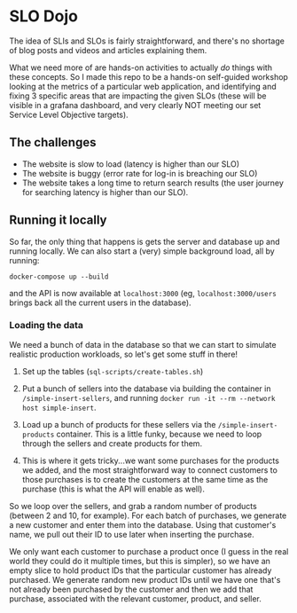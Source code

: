 # SLO Dojo

The idea of SLIs and SLOs is fairly straightforward, and there's no shortage of blog posts and videos and articles explaining them.

What we need more of are hands-on activities to actually _do_ things with these concepts. So I made this repo to be a hands-on self-guided workshop looking at the metrics of a particular web application, and identifying and fixing 3 specific areas that are impacting the given SLOs (these will be visible in a grafana dashboard, and very clearly NOT meeting our set Service Level Objective targets).

## The challenges

-   The website is slow to load (latency is higher than our SLO)
-   The website is buggy (error rate for log-in is breaching our SLO)
-   The website takes a long time to return search results (the user journey for searching latency is higher than our SLO).

## Running it locally

So far, the only thing that happens is gets the server and database up and running locally. We can also start a (very) simple background load, all by running:

```
docker-compose up --build
```

and the API is now available at `localhost:3000` (eg, `localhost:3000/users` brings back all the current users in the database).

### Loading the data

We need a bunch of data in the database so that we can start to simulate realistic production workloads, so let's get some stuff in there!

1. Set up the tables (`sql-scripts/create-tables.sh`)

2. Put a bunch of sellers into the database via building the container in `/simple-insert-sellers`, and running `docker run -it --rm --network host simple-insert`.

3. Load up a bunch of products for these sellers via the `/simple-insert-products` container. This is a little funky, because we need to loop through the sellers and create products for them.

4. This is where it gets tricky...we want some purchases for the products we added, and the most straightforward way to connect customers to those purchases is to create the customers at the same time as the purchase (this is what the API will enable as well).

So we loop over the sellers, and grab a random number of products (between 2 and 10, for example). For each batch of purchases, we generate a new customer and enter them into the database. Using that customer's name, we pull out their ID to use later when inserting the purchase.

We only want each customer to purchase a product once (I guess in the real world they could do it multiple times, but this is simpler), so we have an empty slice to hold product IDs that the particular customer has already purchased. We generate random new product IDs until we have one that's not already been purchased by the customer and then we add that purchase, associated with the relevant customer, product, and seller.
